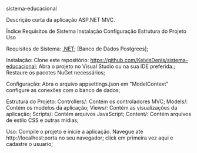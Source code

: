 sistema-educacional

Descrição curta da aplicação ASP.NET MVC.

Índice
Requisitos de Sistema
Instalação
Configuração
Estrutura do Projeto
Uso

Requisitos de Sistema:
 [.NET](https://dotnet.microsoft.com/en-us/download);
 [Banco de Dados Postgrees];

Instalação:
 Clone este repositório: https://github.com/KelvisDenis/sistema-educacional;
 Abra o projeto no Visual Studio ou na sua IDE preferida.;
 Restaure os pacotes NuGet necessários;

Configuração:
 Abra o arquivo appsettings.json em "ModelContext" configure as conexões com o banco de dados;

Estrutura do Projeto:
 Controllers/: Contém os controladores MVC;
 Models/: Contém os modelos da aplicação;
 Views/: Contém as visualizações da aplicação;
 Scripts/: Contém arquivos JavaScript;
 Content/: Contém arquivos de estilo CSS e outras mídias;

Uso:
 Compile o projeto e inicie a aplicação.
 Navegue até http://localhost:porta no seu navegador;
 click em primeira vez aqui e cadastre o usuario;



